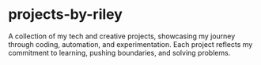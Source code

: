 # projects-by-riley
A collection of my tech and creative projects, showcasing my journey through coding, automation, and experimentation. Each project reflects my commitment to learning, pushing boundaries, and solving problems.
